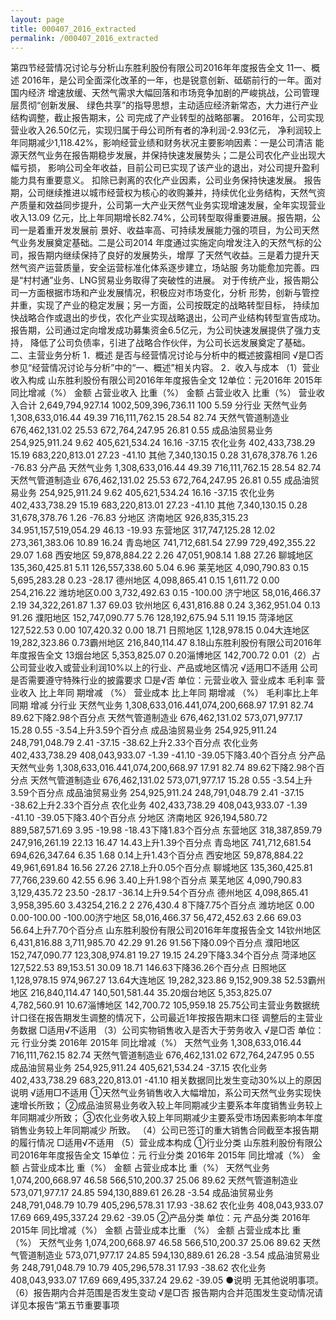 ```yaml
---
layout: page
title: 000407_2016_extracted
permalink: /000407_2016_extracted
---
```


第四节经营情况讨论与分析山东胜利股份有限公司2016年年度报告全文
11一、概述
2016年，是公司全面深化改革的一年，也是锐意创新、砥砺前行的一年。面对国内经济
增速放缓、天然气需求大幅回落和市场竞争加剧的严峻挑战，公司管理层贯彻“创新发展、
绿色共享”的指导思想，主动适应经济新常态，大力进行产业结构调整，截止报告期末，公
司完成了产业转型的战略部署。
2016年，公司实现营业收入26.50亿元，实现归属于母公司所有者的净利润-2.93亿元，
净利润较上年同期减少1,118.42%，影响经营业绩和财务状况主要影响因素：一是公司清洁
能源天然气业务在报告期稳步发展，并保持快速发展势头；二是公司农化产业出现大幅亏损，
影响公司全年收益，目前公司已实现了该产业的退出，对公司提升盈利能力具有重要意义。
扣除已剥离的农化产业因素，公司业务保持快速发展。
报告期，公司继续推进以城市经营权为核心的收购兼并，持续优化业务结构，天然气资
产质量和效益同步提升，公司第一大产业天然气业务实现增速发展，全年实现营业收入13.09
亿元，比上年同期增长82.74%，公司转型取得重要进展。报告期，公司一是着重开发发展前
景好、收益率高、可持续发展能力强的项目，为公司天然气业务发展奠定基础。二是公司2014
年度通过实施定向增发注入的天然气标的公司，报告期内继续保持了良好的发展势头，增厚
了天然气收益。三是着力提升天然气资产运营质量，安全运营标准化体系逐步建立，场站服
务功能愈加完善。四是“村村通”业务、LNG贸易业务取得了突破性的进展。
对于传统产业，报告期公司一方面根据市场和产业发展情况，积极应对市场变化，分析
形势，创新与管控并重，实现了产业的稳定发展；另一方面，公司按既定的战略转型目标，
持续加快战略合作或退出的步伐，农化产业实现战略退出，公司产业结构转型宣告成功。
报告期，公司通过定向增发成功募集资金6.5亿元，为公司快速发展提供了强力支持，
降低了公司负债率，引进了战略合作伙伴，为公司长远发展奠定了基础。
二、主营业务分析
1．概述
是否与经营情况讨论与分析中的概述披露相同
√是□否
参见“经营情况讨论与分析”中的“一、概述”相关内容。
2．收入与成本
（1）营业收入构成
山东胜利股份有限公司2016年年度报告全文
12单位：元2016年
2015年
同比增减（%）
金额
占营业收入
比重（%）
金额
占营业收入
比重（%）
营业收入合计
2,649,794,927.14
1002,509,396,736.11
100
5.59
分行业
天然气业务
1,308,633,016.44
49.39
716,111,762.15
28.54
82.74
天然气管道制造业
676,462,131.02
25.53
672,764,247.95
26.81
0.55
成品油贸易业务
254,925,911.24
9.62
405,621,534.24
16.16
-37.15
农化业务
402,433,738.29
15.19
683,220,813.01
27.23
-41.10
其他
7,340,130.15
0.28
31,678,378.76
1.26
-76.83
分产品
天然气业务
1,308,633,016.44
49.39
716,111,762.15
28.54
82.74
天然气管道制造业
676,462,131.02
25.53
672,764,247.95
26.81
0.55
成品油贸易业务
254,925,911.24
9.62
405,621,534.24
16.16
-37.15
农化业务
402,433,738.29
15.19
683,220,813.01
27.23
-41.10
其他
7,340,130.15
0.28
31,678,378.76
1.26
-76.83
分地区
济南地区
926,835,315.23
34.951,157,519,054.29
46.13
-19.93
东营地区
317,747,125.28
12.02
273,361,383.06
10.89
16.24
青岛地区
741,712,681.54
27.99
729,492,355.22
29.07
1.68
西安地区
59,878,884.22
2.26
47,051,908.14
1.88
27.26
聊城地区
135,360,425.81
5.11
126,557,338.60
5.04
6.96
莱芜地区
4,090,790.83
0.15
5,695,283.28
0.23
-28.17
德州地区
4,098,865.41
0.15
1,611.72
0.00
254,216.22
潍坊地区0.00
3,732,492.63
0.15
-100.00
济宁地区
58,016,466.37
2.19
34,322,261.87
1.37
69.03
钦州地区
6,431,816.88
0.24
3,362,951.04
0.13
91.26
濮阳地区
152,747,090.77
5.76
128,192,675.94
5.11
19.15
菏泽地区
127,522.53
0.00
107,420.32
0.00
18.71
日照地区
1,128,978.15
0.04大连地区
19,282,323.86
0.73霸州地区
216,840,114.47
8.18山东胜利股份有限公司2016年年度报告全文
13烟台地区
5,353,825.07
0.20淄博地区
142,700.72
0.01（2）占公司营业收入或营业利润10%以上的行业、产品或地区情况
√适用□不适用
公司是否需要遵守特殊行业的披露要求
□是√否
单位：元营业收入
营业成本
毛利率
营业收入
比上年同
期增减
（%）
营业成本
比上年同
期增减
（%）
毛利率比上年同期
增减
分行业
天然气业务
1,308,633,016.441,074,200,668.97
17.91
82.74
89.62下降2.98个百分点
天然气管道制造业
676,462,131.02
573,071,977.17
15.28
0.55
-3.54上升3.59个百分点
成品油贸易业务
254,925,911.24
248,791,048.79
2.41
-37.15
-38.62上升2.33个百分点
农化业务
402,433,738.29
408,043,933.07
-1.39
-41.10
-39.05下降3.40个百分点
分产品
天然气业务
1,308,633,016.441,074,200,668.97
17.91
82.74
89.62下降2.98个百分点
天然气管道制造业
676,462,131.02
573,071,977.17
15.28
0.55
-3.54上升3.59个百分点
成品油贸易业务
254,925,911.24
248,791,048.79
2.41
-37.15
-38.62上升2.33个百分点
农化业务
402,433,738.29
408,043,933.07
-1.39
-41.10
-39.05下降3.40个百分点
分地区
济南地区
926,194,580.72
889,587,571.69
3.95
-19.98
-18.43下降1.83个百分点
东营地区
318,387,859.79
247,916,261.19
22.13
16.47
14.43上升1.39个百分点
青岛地区
741,712,681.54
694,626,347.64
6.35
1.68
0.14上升1.43个百分点
西安地区
59,878,884.22
49,961,691.84
16.56
27.26
27.18上升0.05个百分点
聊城地区
135,360,425.81
77,766,239.60
42.55
6.96
3.40上升1.98个百分点
莱芜地区
4,090,790.83
3,129,435.72
23.50
-28.17
-36.14上升9.54个百分点
德州地区
4,098,865.41
3,958,395.60
3.43254,216.2
2
276,430.4
8下降7.75个百分点
潍坊地区
0.00
0.00-100.00
-100.00济宁地区
58,016,466.37
56,472,452.63
2.66
69.03
56.64上升7.70个百分点
山东胜利股份有限公司2016年年度报告全文
14钦州地区
6,431,816.88
3,711,985.70
42.29
91.26
91.56下降0.09个百分点
濮阳地区
152,747,090.77
123,308,974.81
19.27
19.15
24.29下降3.34个百分点
菏泽地区
127,522.53
89,153.51
30.09
18.71
146.63下降36.26个百分点
日照地区
1,128,978.15
974,967.27
13.64大连地区
19,282,323.86
9,152,909.38
52.53霸州地区
216,840,114.47
140,501,581.44
35.20烟台地区
5,353,825.07
4,782,560.91
10.67淄博地区
142,700.72
105,959.18
25.75公司主营业务数据统计口径在报告期发生调整的情况下，公司最近1年按报告期末口径
调整后的主营业务数据
□适用√不适用
（3）公司实物销售收入是否大于劳务收入
√是□否
单位：元
行业分类
2016年
2015年
同比增减（%）
天然气业务
1,308,633,016.44
716,111,762.15
82.74
天然气管道制造业
676,462,131.02
672,764,247.95
0.55
成品油贸易业务
254,925,911.24
405,621,534.24
-37.15
农化业务
402,433,738.29
683,220,813.01
-41.10
相关数据同比发生变动30%以上的原因说明
√适用□不适用
①天然气业务销售收入大幅增加，系公司天然气业务实现快速增长所致；
②成品油贸易业务收入较上年同期减少主要系本年度销售业务较上年同期减少所致；
③农化业务收入较上年同期减少主要系受市场因素影响本年度销售业务较上年同期减少
所致。
（4）公司已签订的重大销售合同截至本报告期的履行情况
□适用√不适用
（5）营业成本构成
①行业分类
山东胜利股份有限公司2016年年度报告全文
15单位：元
行业分类
2016年
2015年
同比增减（%）
金额
占营业成本比
重（%）
金额
占营业成本比
重（%）
天然气业务
1,074,200,668.97
46.58
566,510,200.37
25.06
89.62
天然气管道制造业
573,071,977.17
24.85
594,130,889.61
26.28
-3.54
成品油贸易业务
248,791,048.79
10.79
405,296,578.31
17.93
-38.62
农化业务
408,043,933.07
17.69
669,495,337.24
29.62
-39.05
②产品分类
单位：元
产品分类
2016年
2015年
同比增减（%）
金额
占营业成本比重
（%）
金额
占营业成本比
重（%）
天然气业务
1,074,200,668.97
46.58
566,510,200.37
25.06
89.62
天然气管道制造业
573,071,977.17
24.85
594,130,889.61
26.28
-3.54
成品油贸易业务
248,791,048.79
10.79
405,296,578.31
17.93
-38.62
农化业务
408,043,933.07
17.69
669,495,337.24
29.62
-39.05
●说明
无其他说明事项。
（6）报告期内合并范围是否发生变动
√是□否
报告期内合并范围发生变动情况请详见本报告“第五节重要事项